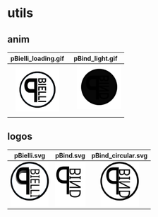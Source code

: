 # utils
## anim
pBielli_loading.gif             |  pBind_light.gif
:-------------------------:|:-------------------------:
<img float="right" margin="0px 0px 15px 15px" height="100px" src="https://raw.githubusercontent.com/pBielli/utils/main/imgs/anim/pBielli_loading.gif"/>  |  <img style="float: right; margin: 0px 0px 15px 15px;" height="100px" src="https://raw.githubusercontent.com/pBielli/utils/main/imgs/anim/pBind_light.gif"/>



## logos
pBielli.svg             |  pBind.svg             |  pBind_circular.svg
:-------------------------:|:-------------------------:|:-------------------------:
<img height="100px" src="https://raw.githubusercontent.com/pBielli/utils/main/imgs/logos/pBielli.svg"/>  |  <img height="100px" src="https://raw.githubusercontent.com/pBielli/utils/main/imgs/logos/pBind.svg"/>  |  <img height="100px" src="https://raw.githubusercontent.com/pBielli/utils/main/imgs/logos/pBind_circular.svg"/>

